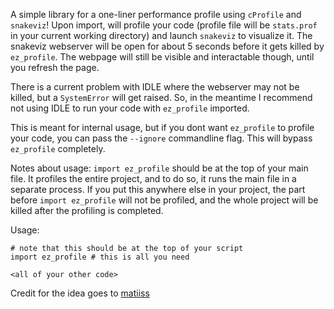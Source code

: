 A simple library for a one-liner performance profile using `cProfile`
and `snakeviz`! Upon import, will profile your code (profile file will
be `stats.prof` in your current working directory) and launch `snakeviz`
to visualize it. The snakeviz webserver will be open for about 5 seconds
before it gets killed by `ez_profile`. The webpage will still be visible
and interactable though, until you refresh the page.

There is a current problem with IDLE where the webserver may not be killed,
but a `SystemError` will get raised. So, in the meantime I recommend not
using IDLE to run your code with `ez_profile` imported.

This is meant for internal usage, but if you dont want `ez_profile` to profile
your code, you can pass the `--ignore` commandline flag. This will bypass `ez_profile`
completely.

Notes about usage:
`import ez_profile` should be at the top of your main file. It profiles the
entire project, and to do so, it runs the main file in a separate process.
If you put this anywhere else in your project, the part before `import ez_profile`
will not be profiled, and the whole project will be killed after the profiling is
completed.

Usage:

```
# note that this should be at the top of your script
import ez_profile # this is all you need

<all of your other code>
```

Credit for the idea goes to [matiiss](https://github.com/matiiss)
